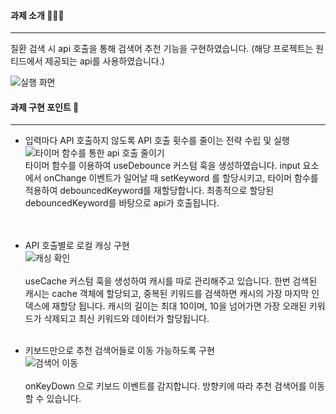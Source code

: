 #### 과제 소개 👩🏻‍💻

---

질환 검색 시 api 호출을 통해 검색어 추천 기능을 구현하였습니다. (해당 프로젝트는 원티드에서 제공되는 api를 사용하였습니다.)

![실행 화면](https://github.com/ju-ju2/wanted-pre-onboarding-final/assets/71650663/6fcfae6b-dd5c-4875-add7-d60a7b065025)

#### 과제 구현 포인트 🚀

---

- 입력마다 API 호출하지 않도록 API 호출 횟수를 줄이는 전략 수립 및 실행  
  ![타이머 함수를 통한 api 호출 줄이기](https://github.com/ju-ju2/wanted-pre-onboarding-final/assets/71650663/f8e1bea8-1be1-4352-af4b-8487fdb5269a)
  <br />
  타이머 함수를 이용하여 useDebounce 커스텀 훅을 생성하였습니다. input 요소에서 onChange 이벤트가 일어날 때 setKeyword 를 할당시키고, 타이머 함수를 적용하여 debouncedKeyword를 재할당합니다. 최종적으로 할당된 debouncedKeyword를 바탕으로 api가 호출됩니다.
  <br />  
  <br />

- API 호출별로 로컬 캐싱 구현  
  ![캐싱 확인](https://github.com/ju-ju2/wanted-pre-onboarding-final/assets/71650663/4bf08ffc-6812-48a3-8877-f3aea2976891)  
  <br />
  useCache 커스텀 훅을 생성하여 캐시를 따로 관리해주고 있습니다. 한번 검색된 캐시는 cache 객체에 할당되고, 중복된 키워드를 검색하면 캐시의 가장 마지막 인덱스에 재할당 됩니다. 캐시의 길이는 최대 10이며, 10을 넘어가면 가장 오래된 키워드가 삭제되고 최신 키워드와 데이터가 할당됩니다.
  <br />
  <br />
- 키보드만으로 추천 검색어들로 이동 가능하도록 구현  
  ![검색어 이동](https://github.com/ju-ju2/wanted-pre-onboarding-final/assets/71650663/e726db7b-9522-4745-9d09-0cdee0288ae5)
  <br />  
  onKeyDown 으로 키보드 이벤트를 감지합니다. 방향키에 따라 추천 검색어를 이동할 수 있습니다.
